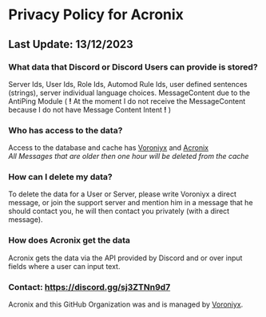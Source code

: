 # Privacy Policy for Acronix
## Last Update: 13/12/2023

### What data that Discord or Discord Users can provide is stored?
Server Ids, User Ids, Role Ids, Automod Rule Ids, user defined sentences (strings), server individual language choices. MessageContent due to the AntiPing Module ( **!** At the moment I do not receive the MessageContent because I do not have Message Content Intent **!** )

### Who has access to the data?
Access to the database and cache has <a href="https://discord.com/users/863453422632173568">Voroniyx</a> and <a href="https://discord.com/users/905083832695398481">Acronix</a> <br>
*All Messages that are older then one hour will be deleted from the cache*

### How can I delete my data?
To delete the data for a User or Server, please write Voroniyx a direct message, or join the support server and mention him in a message that he should contact you, he will then contact you privately (with a direct message).

### How does Acronix get the data
Acronix gets the data via the API provided by Discord and or over input fields where a user can input text.

### Contact: https://discord.gg/sj3ZTNn9d7
Acronix and this GitHub Organization was and is managed by <a href="https://discord.com/users/863453422632173568">Voroniyx</a>.
